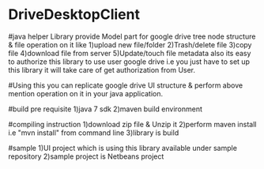 DriveDesktopClient
==================

#java helper Library provide Model part for google drive tree node structure & file operation on it like
1)upload new file/folder
2)Trash/delete file
3)copy file
4)download file from server
5)Update/touch file metadata
also its easy to authorize this library to use user google drive i.e you just have to set up this library it will take care
of get authorization from User.

#Using this you can replicate google drive UI structure & perform above mention operation on it in your java application.

#build pre requisite
1)java 7 sdk 
2)maven build environment

#compiling instruction
1)download zip file & Unzip it
2)perform maven install i.e "mvn install" from command line
3)library is build

#sample 
1)UI project which is using this library available under sample repository
2)sample project is Netbeans project 
